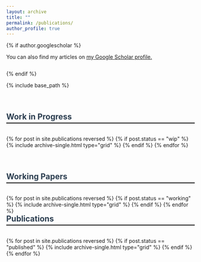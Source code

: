 ```yaml
---
layout: archive
title: ""
permalink: /publications/
author_profile: true
---
```


{% if author.googlescholar %}
  <p style="margin-bottom: 2em;">You can also find my articles on <u><a href="{{author.googlescholar}}">my Google Scholar profile</a>.</u></p>
{% endif %}

{% include base_path %}



<h2 style="color: #2c3e50; border-bottom: 3px solid #4a4a4a; padding-bottom: 3px; margin-top: 3em; margin-bottom: 1.5em;">Work in Progress</h2>
{% for post in site.publications reversed %}
  {% if post.status == "wip" %}
    {% include archive-single.html type="grid" %}
  {% endif %}
{% endfor %}

<h2 style="color: #2c3e50; border-bottom: 3px solid #4a4a4a; padding-bottom: 3px; margin-top: 3em; margin-bottom: 1.5em;">Working Papers</h2>
{% for post in site.publications reversed %}
  {% if post.status == "working" %}
    {% include archive-single.html type="grid" %}
  {% endif %}
{% endfor %}

<h2 style="color: #2c3e50; border-bottom: 3px solid #4a4a4a; padding-bottom: 3px; margin-top: 0; margin-bottom: 1.5em;">Publications</h2>
{% for post in site.publications reversed %}
  {% if post.status == "published" %}
    {% include archive-single.html type="grid" %}
  {% endif %}
{% endfor %}
